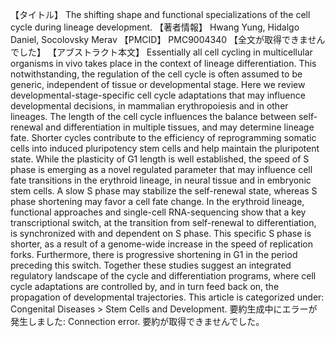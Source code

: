 【タイトル】
The shifting shape and functional specializations of the cell cycle during lineage development.
【著者情報】
Hwang Yung, Hidalgo Daniel, Socolovsky Merav
【PMCID】
PMC9004340
【全文が取得できませんでした】
【アブストラクト本文】
Essentially all cell cycling in multicellular organisms in vivo takes place in the context of lineage differentiation. This notwithstanding, the regulation of the cell cycle is often assumed to be generic, independent of tissue or developmental stage. Here we review developmental-stage-specific cell cycle adaptations that may influence developmental decisions, in mammalian erythropoiesis and in other lineages. The length of the cell cycle influences the balance between self-renewal and differentiation in multiple tissues, and may determine lineage fate. Shorter cycles contribute to the efficiency of reprogramming somatic cells into induced pluripotency stem cells and help maintain the pluripotent state. While the plasticity of G1 length is well established, the speed of S phase is emerging as a novel regulated parameter that may influence cell fate transitions in the erythroid lineage, in neural tissue and in embryonic stem cells. A slow S phase may stabilize the self-renewal state, whereas S phase shortening may favor a cell fate change. In the erythroid lineage, functional approaches and single-cell RNA-sequencing show that a key transcriptional switch, at the transition from self-renewal to differentiation, is synchronized with and dependent on S phase. This specific S phase is shorter, as a result of a genome-wide increase in the speed of replication forks. Furthermore, there is progressive shortening in G1 in the period preceding this switch. Together these studies suggest an integrated regulatory landscape of the cycle and differentiation programs, where cell cycle adaptations are controlled by, and in turn feed back on, the propagation of developmental trajectories. This article is categorized under: Congenital Diseases > Stem Cells and Development.
要約生成中にエラーが発生しました: Connection error.
要約が取得できませんでした。